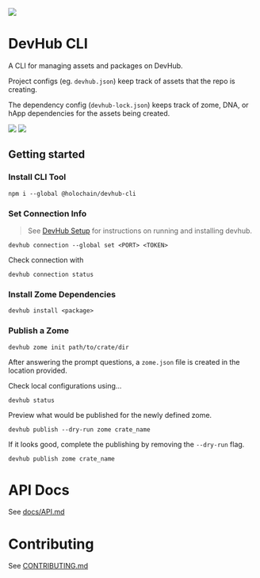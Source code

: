 [![](https://img.shields.io/npm/v/@holochain/devhub-cli/latest?style=flat-square)](http://npmjs.com/package/@holochain/devhub-cli)

# DevHub CLI
A CLI for managing assets and packages on DevHub.

Project configs (eg. `devhub.json`) keep track of assets that the repo is creating.

The dependency config (`devhub-lock.json`) keeps track of zome, DNA, or hApp dependencies for the
assets being created.

[![](https://img.shields.io/github/issues-raw/holochain/devhub-cli?style=flat-square)](https://github.com/holochain/devhub-cli/issues)
[![](https://img.shields.io/github/issues-pr-raw/holochain/devhub-cli?style=flat-square)](https://github.com/holochain/devhub-cli/pulls)


## Getting started

### Install CLI Tool

```
npm i --global @holochain/devhub-cli
```

### Set Connection Info

> See [DevHub Setup](CONTRIBUTING.md#devhub-setup) for instructions on running and installing
> devhub.

```
devhub connection --global set <PORT> <TOKEN>
```

Check connection with
```
devhub connection status
```

### Install Zome Dependencies

```
devhub install <package>
```

### Publish a Zome

```
devhub zome init path/to/crate/dir
```

After answering the prompt questions, a `zome.json` file is created in the location provided.

Check local configurations using...
```
devhub status
```

Preview what would be published for the newly defined zome.
```
devhub publish --dry-run zome crate_name
```

If it looks good, complete the publishing by removing the `--dry-run` flag.
```
devhub publish zome crate_name
```


# API Docs

See [docs/API.md](docs/API.md)



# Contributing

See [CONTRIBUTING.md](CONTRIBUTING.md)
